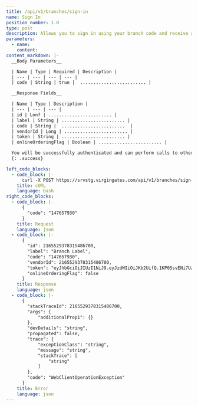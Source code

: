 ```yaml
---
title: /api/v1/branches/sign-in
name: Sign In
position_number: 1.0
type: post
description: Allows you to sign in using your branch code and receive an access token, which is required for performing calls to other endpoints of the API.
parameters:
  - name: 
    content:
content_markdown: |-
  __Body Parameters__

  | Name | Type | Required | Description |
  | --- | --- | --- | --- |
  | code | String | true |  ......................... |

  __Response Fields__

  | Name | Type | Description |
  | --- | --- | --- |
  | id | Lonf | ........................ |
  | label | String | ........................ |
  | code | String |  ........................  |
  | vendorId | Long | ........................ |
  | token | String | ........................ |
  | onlineOrderingFlag | Boolean | ........................ |

  You will be successfully authenticated and can perform calls to other endpoints.
  {: .success}

left_code_blocks:
  - code_block: |-
      curl -X POST https://srvstg.virgingates.com/api/v1/branches/sign-in -H "Content-type: application/json" -d '{"code": "1234567"}'
    title: cURL
    language: bash
right_code_blocks:
  - code_block: |-
      {
        "code": "147657930"
      }
    title: Request
    language: json
  - code_block: |-
      {
        "id": 2165529378315486700,
        "label": "Branch Label",
        "code": "147657930",
        "vendorId": 2165529378315486700,
        "token": "eyJhbGciOiJIUzI1NiJ9.eyJzdWIiOiJKb2UifQ.1KP0SsvENi7Uz1oQc07aXTL7kpQG5jBNIybqr60AlD4",
        "onlineOrderingFlag": false
      }
    title: Response
    language: json
  - code_block: |-
      {
        "stackTraceId": 2165529378315486700,
        "args": {
            "additionalProp1": {}
        },
        "devDetails": "string",
        "propagated": false,
        "trace": {
            "exceptionClass": "string",
            "message": "string",
            "stackTrace": [
                "string"
            ]
        },
        "code": "WebClientOperationException"
      }
    title: Error
    language: json
---
```



